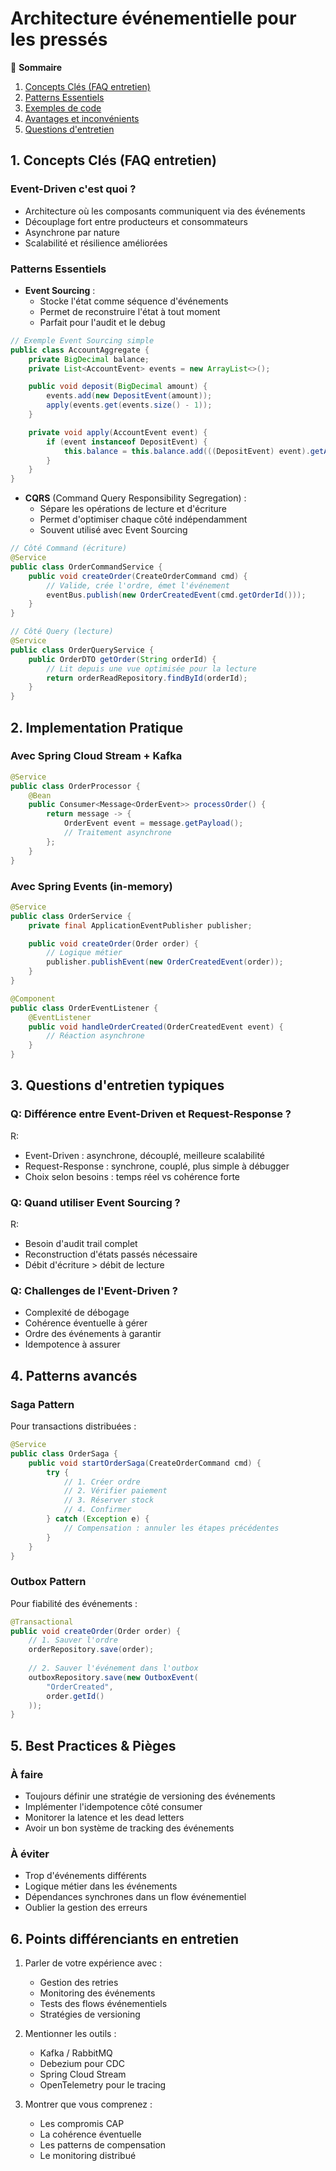 # Architecture événementielle pour les pressés

📑 **Sommaire**
1. [Concepts Clés (FAQ entretien)](#1-concepts-clés-faq-entretien)
2. [Patterns Essentiels](#2-patterns-essentiels)
3. [Exemples de code](#3-exemples-de-code)
4. [Avantages et inconvénients](#4-avantages-et-inconvénients)
5. [Questions d'entretien](#5-questions-dentretien)

## 1. Concepts Clés (FAQ entretien)

### Event-Driven c'est quoi ?
- Architecture où les composants communiquent via des événements
- Découplage fort entre producteurs et consommateurs
- Asynchrone par nature
- Scalabilité et résilience améliorées

### Patterns Essentiels
- **Event Sourcing** : 
  - Stocke l'état comme séquence d'événements
  - Permet de reconstruire l'état à tout moment
  - Parfait pour l'audit et le debug

```java
// Exemple Event Sourcing simple
public class AccountAggregate {
    private BigDecimal balance;
    private List<AccountEvent> events = new ArrayList<>();

    public void deposit(BigDecimal amount) {
        events.add(new DepositEvent(amount));
        apply(events.get(events.size() - 1));
    }

    private void apply(AccountEvent event) {
        if (event instanceof DepositEvent) {
            this.balance = this.balance.add(((DepositEvent) event).getAmount());
        }
    }
}
```

- **CQRS** (Command Query Responsibility Segregation) :
  - Sépare les opérations de lecture et d'écriture
  - Permet d'optimiser chaque côté indépendamment
  - Souvent utilisé avec Event Sourcing

```java
// Côté Command (écriture)
@Service
public class OrderCommandService {
    public void createOrder(CreateOrderCommand cmd) {
        // Valide, crée l'ordre, émet l'événement
        eventBus.publish(new OrderCreatedEvent(cmd.getOrderId()));
    }
}

// Côté Query (lecture)
@Service
public class OrderQueryService {
    public OrderDTO getOrder(String orderId) {
        // Lit depuis une vue optimisée pour la lecture
        return orderReadRepository.findById(orderId);
    }
}
```

## 2. Implementation Pratique

### Avec Spring Cloud Stream + Kafka
```java
@Service
public class OrderProcessor {
    @Bean
    public Consumer<Message<OrderEvent>> processOrder() {
        return message -> {
            OrderEvent event = message.getPayload();
            // Traitement asynchrone
        };
    }
}
```

### Avec Spring Events (in-memory)
```java
@Service
public class OrderService {
    private final ApplicationEventPublisher publisher;

    public void createOrder(Order order) {
        // Logique métier
        publisher.publishEvent(new OrderCreatedEvent(order));
    }
}

@Component
public class OrderEventListener {
    @EventListener
    public void handleOrderCreated(OrderCreatedEvent event) {
        // Réaction asynchrone
    }
}
```

## 3. Questions d'entretien typiques

### Q: Différence entre Event-Driven et Request-Response ?
R: 
- Event-Driven : asynchrone, découplé, meilleure scalabilité
- Request-Response : synchrone, couplé, plus simple à débugger
- Choix selon besoins : temps réel vs cohérence forte

### Q: Quand utiliser Event Sourcing ?
R: 
- Besoin d'audit trail complet
- Reconstruction d'états passés nécessaire
- Débit d'écriture > débit de lecture

### Q: Challenges de l'Event-Driven ?
- Complexité de débogage
- Cohérence éventuelle à gérer
- Ordre des événements à garantir
- Idempotence à assurer

## 4. Patterns avancés

### Saga Pattern
Pour transactions distribuées :
```java
@Service
public class OrderSaga {
    public void startOrderSaga(CreateOrderCommand cmd) {
        try {
            // 1. Créer ordre
            // 2. Vérifier paiement
            // 3. Réserver stock
            // 4. Confirmer
        } catch (Exception e) {
            // Compensation : annuler les étapes précédentes
        }
    }
}
```

### Outbox Pattern
Pour fiabilité des événements :
```java
@Transactional
public void createOrder(Order order) {
    // 1. Sauver l'ordre
    orderRepository.save(order);
    
    // 2. Sauver l'événement dans l'outbox
    outboxRepository.save(new OutboxEvent(
        "OrderCreated", 
        order.getId()
    ));
}
```

## 5. Best Practices & Pièges

### À faire
- Toujours définir une stratégie de versioning des événements
- Implémenter l'idempotence côté consumer
- Monitorer la latence et les dead letters
- Avoir un bon système de tracking des événements

### À éviter
- Trop d'événements différents
- Logique métier dans les événements
- Dépendances synchrones dans un flow événementiel
- Oublier la gestion des erreurs

## 6. Points différenciants en entretien

1. Parler de votre expérience avec :
   - Gestion des retries
   - Monitoring des événements
   - Tests des flows événementiels
   - Stratégies de versioning

2. Mentionner les outils :
   - Kafka / RabbitMQ
   - Debezium pour CDC
   - Spring Cloud Stream
   - OpenTelemetry pour le tracing

3. Montrer que vous comprenez :
   - Les compromis CAP
   - La cohérence éventuelle
   - Les patterns de compensation
   - Le monitoring distribué
